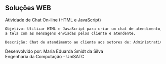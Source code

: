 ## Soluções WEB
Atividade de Chat On-line (HTML e JavaScript)

```bash
Objetivo: Utilizar HTML e JavaScript para criar um chat de atendimento, monitorando o envio de dados ao formulário, e atualizando
a tela com as mensagens enviadas pelos cliente e atendente.

Descrição: Chat de atendimento ao cliente aos setores de: Administrativo e Suporte.
```
Desenvolvido por: Maria Eduarda Smidt da Silva  
Engenharia da Computação - UniSATC
